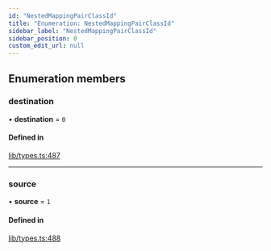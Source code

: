 ```yaml
---
id: "NestedMappingPairClassId"
title: "Enumeration: NestedMappingPairClassId"
sidebar_label: "NestedMappingPairClassId"
sidebar_position: 0
custom_edit_url: null
---
```


## Enumeration members

### destination

• **destination** = `0`

#### Defined in

[lib/types.ts:487](https://github.com/nartc/mapper/blob/efc4cb9d/packages/core/src/lib/types.ts#L487)

___

### source

• **source** = `1`

#### Defined in

[lib/types.ts:488](https://github.com/nartc/mapper/blob/efc4cb9d/packages/core/src/lib/types.ts#L488)
